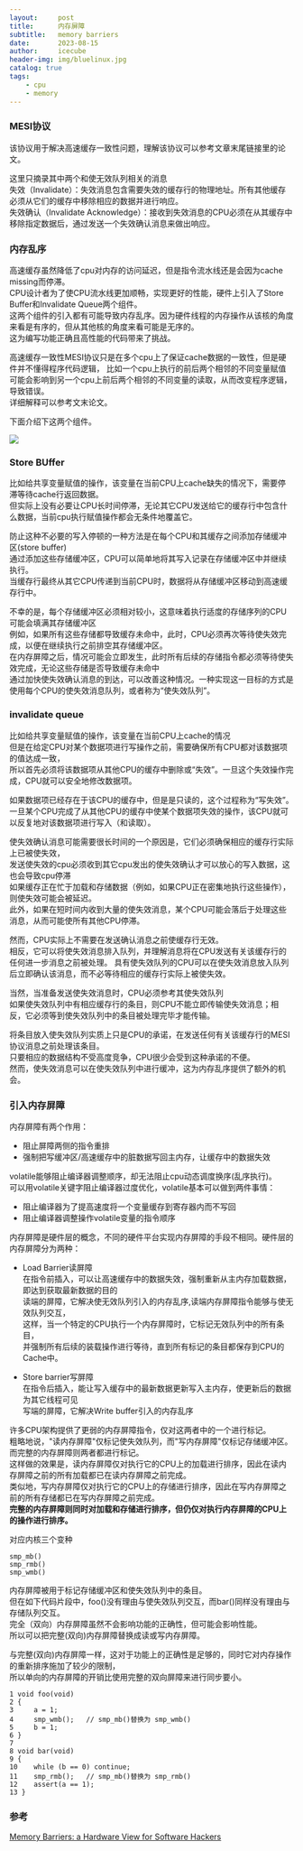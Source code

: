 ```yaml
---
layout:     post
title:      内存屏障
subtitle:   memory barriers
date:       2023-08-15
author:     icecube
header-img: img/bluelinux.jpg
catalog: true
tags:
    - cpu
    - memory
---
```

### MESI协议  
该协议用于解决高速缓存一致性问题，理解该协议可以参考文章末尾链接里的论文。

这里只摘录其中两个和使无效队列相关的消息  
失效（Invalidate）：失效消息包含需要失效的缓存行的物理地址。所有其他缓存必须从它们的缓存中移除相应的数据并进行响应。  
失效确认（Invalidate Acknowledge）：接收到失效消息的CPU必须在从其缓存中移除指定数据后，通过发送一个失效确认消息来做出响应。

### 内存乱序
高速缓存虽然降低了cpu对内存的访问延迟，但是指令流水线还是会因为cache missing而停滞。  
CPU设计者为了使CPU流水线更加顺畅，实现更好的性能，硬件上引入了Store Buffer和Invalidate Queue两个组件。  
这两个组件的引入都有可能导致内存乱序。因为硬件线程的内存操作从该核的角度来看是有序的，但从其他核的角度来看可能是无序的。    
这为编写功能正确且高性能的代码带来了挑战。  

高速缓存一致性MESI协议只是在多个cpu上了保证cache数据的一致性，但是硬件并不懂得程序代码逻辑，
比如一个cpu上执行的前后两个相邻的不同变量赋值可能会影响到另一个cpu上前后两个相邻的不同变量的读取，从而改变程序逻辑，导致错误。  
详细解释可以参考文末论文。

下面介绍下这两个组件。

![](https://raw.githubusercontent.com/l3b2w1/l3b2w1.github.io/master/img/2023-08-16-memory-barriers.png)

### Store BUffer
比如给共享变量赋值的操作，该变量在当前CPU上cache缺失的情况下，需要停滞等待cache行返回数据。  
但实际上没有必要让CPU长时间停滞，无论其它CPU发送给它的缓存行中包含什么数据，当前cpu执行赋值操作都会无条件地覆盖它。

防止这种不必要的写入停顿的一种方法是在每个CPU和其缓存之间添加存储缓冲区(store buffer)   
通过添加这些存储缓冲区，CPU可以简单地将其写入记录在存储缓冲区中并继续执行。  
当缓存行最终从其它CPU传递到当前CPU时，数据将从存储缓冲区移动到高速缓存行中。

不幸的是，每个存储缓冲区必须相对较小，这意味着执行适度的存储序列的CPU可能会填满其存储缓冲区  
例如，如果所有这些存储都导致缓存未命中，此时，CPU必须再次等待使失效完成，以便在继续执行之前排空其存储缓冲区。    
在内存屏障之后，情况可能会立即发生，此时所有后续的存储指令都必须等待使失效完成，无论这些存储是否导致缓存未命中  
通过加快使失效确认消息的到达，可以改善这种情况。一种实现这一目标的方式是使用每个CPU的使失效消息队列，或者称为“使失效队列”。  

### invalidate queue
比如给共享变量赋值的操作，该变量在当前CPU上cache的情况  
但是在给定CPU对某个数据项进行写操作之前，需要确保所有CPU都对该数据项的值达成一致，  
所以首先必须将该数据项从其他CPU的缓存中删除或“失效”。一旦这个失效操作完成，CPU就可以安全地修改数据项。  

如果数据项已经存在于该CPU的缓存中，但是是只读的，这个过程称为“写失效”。  
一旦某个CPU完成了从其他CPU的缓存中使某个数据项失效的操作，该CPU就可以反复地对该数据项进行写入（和读取）。

使失效确认消息可能需要很长时间的一个原因是，它们必须确保相应的缓存行实际上已被使失效，  
发送使失效的cpu必须收到其它cpu发出的使失效确认才可以放心的写入数据，这也会导致cpu停滞   
如果缓存正在忙于加载和存储数据（例如，如果CPU正在密集地执行这些操作），则使失效可能会被延迟。  
此外，如果在短时间内收到大量的使失效消息，某个CPU可能会落后于处理这些消息，从而可能使所有其他CPU停滞。  

然而，CPU实际上不需要在发送确认消息之前使缓存行无效。   
相反，它可以将使失效消息排入队列，并理解消息将在CPU发送有关该缓存行的任何进一步消息之前被处理。
具有使失效队列的CPU可以在使失效消息放入队列后立即确认该消息，而不必等待相应的缓存行实际上被使失效。  

当然，当准备发送使失效消息时，CPU必须参考其使失效队列  
如果使失效队列中有相应缓存行的条目，则CPU不能立即传输使失效消息；相反，它必须等到使失效队列中的条目被处理完毕才能传输。

将条目放入使失效队列实质上只是CPU的承诺，在发送任何有关该缓存行的MESI协议消息之前处理该条目。  
只要相应的数据结构不受高度竞争，CPU很少会受到这种承诺的不便。  
然而，使失效消息可以在使失效队列中进行缓冲，这为内存乱序提供了额外的机会。

### 引入内存屏障
内存屏障有两个作用：
* 阻止屏障两侧的指令重排
* 强制把写缓冲区/高速缓存中的脏数据写回主内存，让缓存中的数据失效  

volatile能够阻止编译器调整顺序，却无法阻止cpu动态调度换序(乱序执行)。  
可以用volatile关键字阻止编译器过度优化，volatile基本可以做到两件事情：
* 阻止编译器为了提高速度将一个变量缓存到寄存器内而不写回  
* 阻止编译器调整操作volatile变量的指令顺序


内存屏障是硬件层的概念，不同的硬件平台实现内存屏障的手段不相同。硬件层的内存屏障分为两种：  
* Load Barrier读屏障   
在指令前插入，可以让高速缓存中的数据失效，强制重新从主内存加载数据，即达到获取最新数据的目的  
读端的屏障，它解决使无效队列引入的内存乱序,读端内存屏障指令能够与使无效队列交互，    
这样，当一个特定的CPU执行一个内存屏障时，它标记无效队列中的所有条目，  
并强制所有后续的装载操作进行等待，直到所有标记的条目都保存到CPU的Cache中。  

* Store barrier写屏障  
在指令后插入，能让写入缓存中的最新数据更新写入主内存，使更新后的数据为其它线程可见  
写端的屏障，它解决Write buffer引入的内存乱序  

许多CPU架构提供了更弱的内存屏障指令，仅对这两者中的一个进行标记。  
粗略地说，"读内存屏障"仅标记使失效队列，而"写内存屏障"仅标记存储缓冲区。而完整的内存屏障则两者都进行标记。  
这样做的效果是，读内存屏障仅对执行它的CPU上的加载进行排序，因此在读内存屏障之前的所有加载都已在读内存屏障之前完成。  
类似地，写内存屏障仅对执行它的CPU上的存储进行排序，因此在写内存屏障之前的所有存储都已在写内存屏障之前完成。  
**完整的内存屏障则同时对加载和存储进行排序，但仍仅对执行内存屏障的CPU上的操作进行排序。**  


对应内核三个变种  
```
smp_mb()
smp_rmb()
smp_wmb()
```

内存屏障被用于标记存储缓冲区和使失效队列中的条目。  
但在如下代码片段中，foo()没有理由与使失效队列交互，而bar()同样没有理由与存储队列交互。  
完全（双向）内存屏障虽然不会影响功能的正确性，但可能会影响性能。  
所以可以把完整(双向)内存屏障替换成读或写内存屏障。

与完整(双向)内存屏障一样，这对于功能上的正确性是足够的，同时它对内存操作的重新排序施加了较少的限制，  
所以单向的内存屏障的开销比使用完整的双向屏障来进行同步要小。  
```
1 void foo(void)
2 {
3     a = 1;
4     smp_wmb();   // smp_mb()替换为 smp_wmb()
5     b = 1;
6 }
7
8 void bar(void)
9 {
10    while (b == 0) continue;
11    smp_rmb();   // smp_mb()替换为 smp_rmb()
12    assert(a == 1);
13 }
```

### 参考
[Memory Barriers: a Hardware View for Software Hackers](https://www.puppetmastertrading.com/images/hwViewForSwHackers.pdf)   
